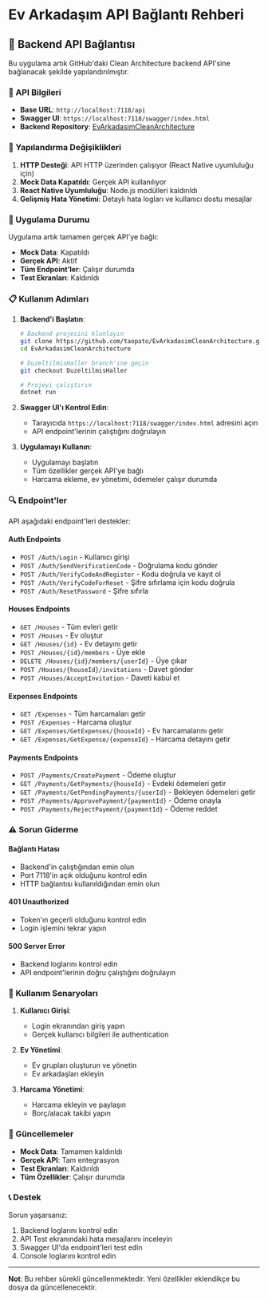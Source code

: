 # Ev Arkadaşım API Bağlantı Rehberi

## 🚀 Backend API Bağlantısı

Bu uygulama artık GitHub'daki Clean Architecture backend API'sine bağlanacak şekilde yapılandırılmıştır.

### 📍 API Bilgileri

- **Base URL**: `http://localhost:7118/api`
- **Swagger UI**: `https://localhost:7118/swagger/index.html`
- **Backend Repository**: [EvArkadasimCleanArchitecture](https://github.com/taopato/EvArkadasimCleanArchitecture/tree/DuzeltilmisHaller)

### 🔧 Yapılandırma Değişiklikleri

1. **HTTP Desteği**: API HTTP üzerinden çalışıyor (React Native uyumluluğu için)
2. **Mock Data Kapatıldı**: Gerçek API kullanılıyor
3. **React Native Uyumluluğu**: Node.js modülleri kaldırıldı
4. **Gelişmiş Hata Yönetimi**: Detaylı hata logları ve kullanıcı dostu mesajlar

### 🚀 Uygulama Durumu

Uygulama artık tamamen gerçek API'ye bağlı:

- **Mock Data**: Kapatıldı
- **Gerçek API**: Aktif
- **Tüm Endpoint'ler**: Çalışır durumda
- **Test Ekranları**: Kaldırıldı

### 📋 Kullanım Adımları

1. **Backend'i Başlatın**:
   ```bash
   # Backend projesini klonlayın
   git clone https://github.com/taopato/EvArkadasimCleanArchitecture.git
   cd EvArkadasimCleanArchitecture
   
   # DuzeltilmisHaller branch'ine geçin
   git checkout DuzeltilmisHaller
   
   # Projeyi çalıştırın
   dotnet run
   ```

2. **Swagger UI'ı Kontrol Edin**:
   - Tarayıcıda `https://localhost:7118/swagger/index.html` adresini açın
   - API endpoint'lerinin çalıştığını doğrulayın

3. **Uygulamayı Kullanın**:
   - Uygulamayı başlatın
   - Tüm özellikler gerçek API'ye bağlı
   - Harcama ekleme, ev yönetimi, ödemeler çalışır durumda

### 🔍 Endpoint'ler

API aşağıdaki endpoint'leri destekler:

#### Auth Endpoints
- `POST /Auth/Login` - Kullanıcı girişi
- `POST /Auth/SendVerificationCode` - Doğrulama kodu gönder
- `POST /Auth/VerifyCodeAndRegister` - Kodu doğrula ve kayıt ol
- `POST /Auth/VerifyCodeForReset` - Şifre sıfırlama için kodu doğrula
- `POST /Auth/ResetPassword` - Şifre sıfırla

#### Houses Endpoints
- `GET /Houses` - Tüm evleri getir
- `POST /Houses` - Ev oluştur
- `GET /Houses/{id}` - Ev detayını getir
- `POST /Houses/{id}/members` - Üye ekle
- `DELETE /Houses/{id}/members/{userId}` - Üye çıkar
- `POST /Houses/{houseId}/invitations` - Davet gönder
- `POST /Houses/AcceptInvitation` - Daveti kabul et

#### Expenses Endpoints
- `GET /Expenses` - Tüm harcamaları getir
- `POST /Expenses` - Harcama oluştur
- `GET /Expenses/GetExpenses/{houseId}` - Ev harcamalarını getir
- `GET /Expenses/GetExpense/{expenseId}` - Harcama detayını getir

#### Payments Endpoints
- `POST /Payments/CreatePayment` - Ödeme oluştur
- `GET /Payments/GetPayments/{houseId}` - Evdeki ödemeleri getir
- `GET /Payments/GetPendingPayments/{userId}` - Bekleyen ödemeleri getir
- `POST /Payments/ApprovePayment/{paymentId}` - Ödeme onayla
- `POST /Payments/RejectPayment/{paymentId}` - Ödeme reddet

### ⚠️ Sorun Giderme

#### Bağlantı Hatası
- Backend'in çalıştığından emin olun
- Port 7118'in açık olduğunu kontrol edin
- HTTP bağlantısı kullanıldığından emin olun

#### 401 Unauthorized
- Token'ın geçerli olduğunu kontrol edin
- Login işlemini tekrar yapın

#### 500 Server Error
- Backend loglarını kontrol edin
- API endpoint'lerinin doğru çalıştığını doğrulayın

### 📱 Kullanım Senaryoları

1. **Kullanıcı Girişi**:
   - Login ekranından giriş yapın
   - Gerçek kullanıcı bilgileri ile authentication

2. **Ev Yönetimi**:
   - Ev grupları oluşturun ve yönetin
   - Ev arkadaşları ekleyin

3. **Harcama Yönetimi**:
   - Harcama ekleyin ve paylaşın
   - Borç/alacak takibi yapın

### 🔄 Güncellemeler

- **Mock Data**: Tamamen kaldırıldı
- **Gerçek API**: Tam entegrasyon
- **Test Ekranları**: Kaldırıldı
- **Tüm Özellikler**: Çalışır durumda

### 📞 Destek

Sorun yaşarsanız:
1. Backend loglarını kontrol edin
2. API Test ekranındaki hata mesajlarını inceleyin
3. Swagger UI'da endpoint'leri test edin
4. Console loglarını kontrol edin

---

**Not**: Bu rehber sürekli güncellenmektedir. Yeni özellikler eklendikçe bu dosya da güncellenecektir.

